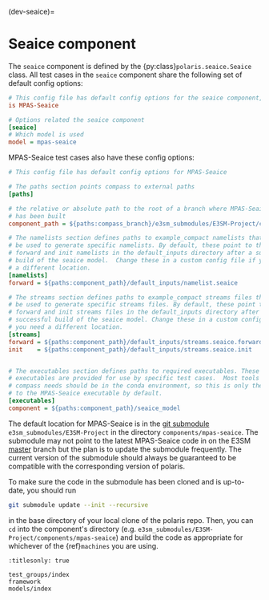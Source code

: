 (dev-seaice)=

# Seaice component

The `seaice` component is defined by the {py:class}`polaris.seaice.Seaice`
class. All test cases in the `seaice` component share the following set of
default config options:

```cfg
# This config file has default config options for the seaice component, which
is MPAS-Seaice

# Options related the seaice component
[seaice]
# Which model is used
model = mpas-seaice
```

MPAS-Seaice test cases also have these config options:
```cfg
# This config file has default config options for MPAS-Seaice

# The paths section points compass to external paths
[paths]

# the relative or absolute path to the root of a branch where MPAS-Seaice
# has been built
component_path = ${paths:compass_branch}/e3sm_submodules/E3SM-Project/components/mpas-seaice

# The namelists section defines paths to example_compact namelists that will
# be used to generate specific namelists. By default, these point to the
# forward and init namelists in the default_inputs directory after a successful
# build of the seaice model.  Change these in a custom config file if you need
# a different location.
[namelists]
forward = ${paths:component_path}/default_inputs/namelist.seaice

# The streams section defines paths to example_compact streams files that will
# be used to generate specific streams files. By default, these point to the
# forward and init streams files in the default_inputs directory after a
# successful build of the seaice model. Change these in a custom config file if
# you need a different location.
[streams]
forward = ${paths:component_path}/default_inputs/streams.seaice.forward
init    = ${paths:component_path}/default_inputs/streams.seaice.init


# The executables section defines paths to required executables. These
# executables are provided for use by specific test cases.  Most tools that
# compass needs should be in the conda environment, so this is only the path
# to the MPAS-Seaice executable by default.
[executables]
component = ${paths:component_path}/seaice_model
```

The default location for MPAS-Seaice is in the
[git submodule](https://git-scm.com/book/en/v2/Git-Tools-Submodules)
`e3sm_submodules/E3SM-Project` in the directory `components/mpas-seaice`.  The 
submodule  may not point to the latest MPAS-Seaice code in on the E3SM
[master](https://github.com/E3SM-Project/E3SM/tree/master)
branch but the plan is to update the submodule frequently.  The current version
of the submodule should always be guaranteed to be compatible with the
corresponding version of polaris.

To make sure the code in the submodule has been cloned and is up-to-date, you
should run

```bash
git submodule update --init --recursive
```

in the base directory of your local clone of the polaris repo.  Then, you can
`cd` into the component's directory (e.g. 
`e3sm_submodules/E3SM-Project/components/mpas-seaice`) and build the code as
appropriate for whichever of the {ref}`machines` you are using.

```{toctree}
:titlesonly: true

test_groups/index
framework
models/index
```
